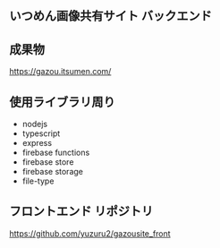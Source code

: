 ## いつめん画像共有サイト バックエンド

## 成果物
https://gazou.itsumen.com/

## 使用ライブラリ周り

- nodejs
- typescript
- express
- firebase functions
- firebase store
- firebase storage
- file-type

## フロントエンド リポジトリ
https://github.com/yuzuru2/gazousite_front
